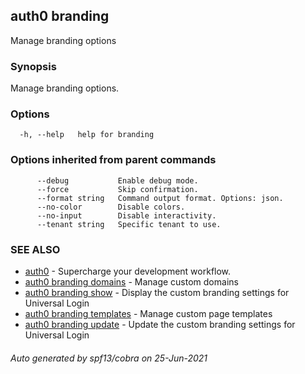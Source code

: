 ## auth0 branding

Manage branding options

### Synopsis

Manage branding options.

### Options

```
  -h, --help   help for branding
```

### Options inherited from parent commands

```
      --debug           Enable debug mode.
      --force           Skip confirmation.
      --format string   Command output format. Options: json.
      --no-color        Disable colors.
      --no-input        Disable interactivity.
      --tenant string   Specific tenant to use.
```

### SEE ALSO

* [auth0](auth0.md)	 - Supercharge your development workflow.
* [auth0 branding domains](auth0_branding_domains.md)	 - Manage custom domains
* [auth0 branding show](auth0_branding_show.md)	 - Display the custom branding settings for Universal Login
* [auth0 branding templates](auth0_branding_templates.md)	 - Manage custom page templates
* [auth0 branding update](auth0_branding_update.md)	 - Update the custom branding settings for Universal Login

###### Auto generated by spf13/cobra on 25-Jun-2021
